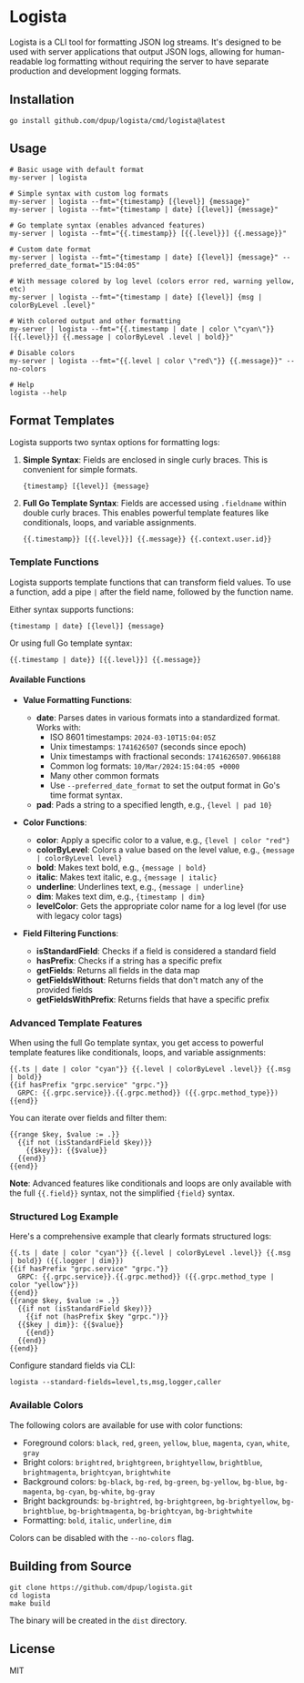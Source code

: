 # Logista

Logista is a CLI tool for formatting JSON log streams. It's designed to be used
with server applications that output JSON logs, allowing for human-readable log
formatting without requiring the server to have separate production and
development logging formats.

## Installation

```
go install github.com/dpup/logista/cmd/logista@latest
```

## Usage

```
# Basic usage with default format
my-server | logista

# Simple syntax with custom log formats
my-server | logista --fmt="{timestamp} [{level}] {message}"
my-server | logista --fmt="{timestamp | date} [{level}] {message}"

# Go template syntax (enables advanced features)
my-server | logista --fmt="{{.timestamp}} [{{.level}}] {{.message}}"

# Custom date format
my-server | logista --fmt="{timestamp | date} [{level}] {message}" --preferred_date_format="15:04:05"

# With message colored by log level (colors error red, warning yellow, etc)
my-server | logista --fmt="{timestamp | date} [{level}] {msg | colorByLevel .level}"

# With colored output and other formatting
my-server | logista --fmt="{{.timestamp | date | color \"cyan\"}} [{{.level}}] {{.message | colorByLevel .level | bold}}"

# Disable colors
my-server | logista --fmt="{{.level | color \"red\"}} {{.message}}" --no-colors

# Help
logista --help
```

## Format Templates

Logista supports two syntax options for formatting logs:

1. **Simple Syntax**: Fields are enclosed in single curly braces. This is convenient for simple formats.

   ```
   {timestamp} [{level}] {message}
   ```

2. **Full Go Template Syntax**: Fields are accessed using `.fieldname` within double curly braces. This enables powerful template features like conditionals, loops, and variable assignments.
   ```
   {{.timestamp}} [{{.level}}] {{.message}} {{.context.user.id}}
   ```

### Template Functions

Logista supports template functions that can transform field values. To use a function, add a pipe `|` after the field name, followed by the function name.

Either syntax supports functions:

```
{timestamp | date} [{level}] {message}
```

Or using full Go template syntax:

```
{{.timestamp | date}} [{{.level}}] {{.message}}
```

#### Available Functions

- **Value Formatting Functions**:

  - **date**: Parses dates in various formats into a standardized format. Works with:
    - ISO 8601 timestamps: `2024-03-10T15:04:05Z`
    - Unix timestamps: `1741626507` (seconds since epoch)
    - Unix timestamps with fractional seconds: `1741626507.9066188`
    - Common log formats: `10/Mar/2024:15:04:05 +0000`
    - Many other common formats
    - Use `--preferred_date_format` to set the output format in Go's time format syntax.
  - **pad**: Pads a string to a specified length, e.g., `{level | pad 10}`

- **Color Functions**:

  - **color**: Apply a specific color to a value, e.g., `{level | color "red"}`
  - **colorByLevel**: Colors a value based on the level value, e.g., `{message | colorByLevel level}`
  - **bold**: Makes text bold, e.g., `{message | bold}`
  - **italic**: Makes text italic, e.g., `{message | italic}`
  - **underline**: Underlines text, e.g., `{message | underline}`
  - **dim**: Makes text dim, e.g., `{timestamp | dim}`
  - **levelColor**: Gets the appropriate color name for a log level (for use with legacy color tags)

- **Field Filtering Functions**:
  - **isStandardField**: Checks if a field is considered a standard field
  - **hasPrefix**: Checks if a string has a specific prefix
  - **getFields**: Returns all fields in the data map
  - **getFieldsWithout**: Returns fields that don't match any of the provided fields
  - **getFieldsWithPrefix**: Returns fields that have a specific prefix

### Advanced Template Features

When using the full Go template syntax, you get access to powerful template features like conditionals, loops, and variable assignments:

```
{{.ts | date | color "cyan"}} {{.level | colorByLevel .level}} {{.msg | bold}}
{{if hasPrefix "grpc.service" "grpc."}}
  GRPC: {{.grpc.service}}.{{.grpc.method}} ({{.grpc.method_type}})
{{end}}
```

You can iterate over fields and filter them:

```
{{range $key, $value := .}}
  {{if not (isStandardField $key)}}
    {{$key}}: {{$value}}
  {{end}}
{{end}}
```

**Note**: Advanced features like conditionals and loops are only available with the full `{{.field}}` syntax, not the simplified `{field}` syntax.

### Structured Log Example

Here's a comprehensive example that clearly formats structured logs:

```
{{.ts | date | color "cyan"}} {{.level | colorByLevel .level}} {{.msg | bold}} ({{.logger | dim}})
{{if hasPrefix "grpc.service" "grpc."}}
  GRPC: {{.grpc.service}}.{{.grpc.method}} ({{.grpc.method_type | color "yellow"}})
{{end}}
{{range $key, $value := .}}
  {{if not (isStandardField $key)}}
    {{if not (hasPrefix $key "grpc.")}}
  {{$key | dim}}: {{$value}}
    {{end}}
  {{end}}
{{end}}
```

Configure standard fields via CLI:

```
logista --standard-fields=level,ts,msg,logger,caller
```

### Available Colors

The following colors are available for use with color functions:

- Foreground colors: `black`, `red`, `green`, `yellow`, `blue`, `magenta`, `cyan`, `white`, `gray`
- Bright colors: `brightred`, `brightgreen`, `brightyellow`, `brightblue`, `brightmagenta`, `brightcyan`, `brightwhite`
- Background colors: `bg-black`, `bg-red`, `bg-green`, `bg-yellow`, `bg-blue`, `bg-magenta`, `bg-cyan`, `bg-white`, `bg-gray`
- Bright backgrounds: `bg-brightred`, `bg-brightgreen`, `bg-brightyellow`, `bg-brightblue`, `bg-brightmagenta`, `bg-brightcyan`, `bg-brightwhite`
- Formatting: `bold`, `italic`, `underline`, `dim`

Colors can be disabled with the `--no-colors` flag.

## Building from Source

```
git clone https://github.com/dpup/logista.git
cd logista
make build
```

The binary will be created in the `dist` directory.

## License

MIT
